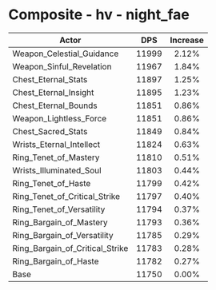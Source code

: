 # Composite - hv - night_fae
| Actor | DPS | Increase |
|---|:---:|:---:|
|Weapon_Celestial_Guidance|11999|2.12%|
|Weapon_Sinful_Revelation|11967|1.84%|
|Chest_Eternal_Stats|11897|1.25%|
|Chest_Eternal_Insight|11895|1.23%|
|Chest_Eternal_Bounds|11851|0.86%|
|Weapon_Lightless_Force|11851|0.86%|
|Chest_Sacred_Stats|11849|0.84%|
|Wrists_Eternal_Intellect|11824|0.63%|
|Ring_Tenet_of_Mastery|11810|0.51%|
|Wrists_Illuminated_Soul|11803|0.44%|
|Ring_Tenet_of_Haste|11799|0.42%|
|Ring_Tenet_of_Critical_Strike|11797|0.40%|
|Ring_Tenet_of_Versatility|11794|0.37%|
|Ring_Bargain_of_Mastery|11793|0.36%|
|Ring_Bargain_of_Versatility|11785|0.29%|
|Ring_Bargain_of_Critical_Strike|11783|0.28%|
|Ring_Bargain_of_Haste|11782|0.27%|
|Base|11750|0.00%|
